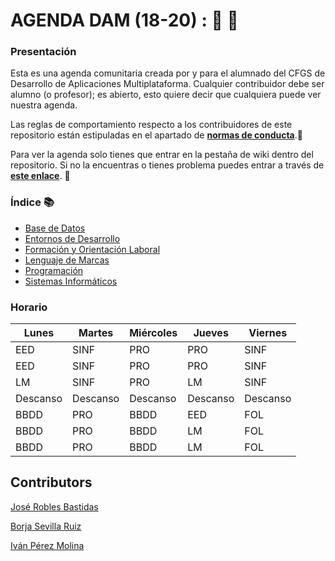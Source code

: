# AGENDA DAM (18-20) : :notebook_with_decorative_cover:  :pencil:
 ### Presentación
Esta es una agenda comunitaria creada por y para el alumnado del CFGS de Desarrollo de Aplicaciones Multiplataforma.
  Cualquier contribuidor debe ser alumno (o profesor); es abierto, esto quiere decir que cualquiera puede ver nuestra agenda.
 
 Las reglas de comportamiento respecto a los contribuidores de este repositorio están estipuladas en el apartado de [**normas de conducta**](https://github.com/Jose-Robles/AGENDA_DAM_18-20/blob/master/CODE_OF_CONDUCT.md).:straight_ruler:
 
 Para ver la agenda solo tienes que entrar en la pestaña de wiki dentro del repositorio. Si no la encuentras o tienes problema puedes entrar a través de [**este enlace**](https://github.com/Jose-Robles/AGENDA_DAM_18-20/wiki). :open_file_folder:
 
 ### Índice :books:
 * [Base de Datos](https://github.com/Jose-Robles/AGENDA_DAM_18-20/wiki/Base-De-Datos)
 * [Entornos de Desarrollo](https://github.com/Jose-Robles/AGENDA_DAM_18-20/wiki/Entornos-de-Desarrollo)
 * [Formación y Orientación Laboral](https://github.com/Jose-Robles/AGENDA_DAM_18-20/wiki/Formaci%C3%B3n-y-Orientaci%C3%B3n-Laboral)
 * [Lenguaje de Marcas](https://github.com/Jose-Robles/AGENDA_DAM_18-20/wiki/Lenguaje-de-Marcas)
 * [Programación](https://github.com/Jose-Robles/AGENDA_DAM_18-20/wiki/Programaci%C3%B3n)
 * [Sistemas Informáticos](https://github.com/Jose-Robles/AGENDA_DAM_18-20/wiki/Sistemas-Inform%C3%A1ticos)
 
 ### Horario
 | Lunes  | Martes | Miércoles | Jueves | Viernes |
 | ------------- | ------------- | ------------- | ------------- | ------------- |
 | EED  | SINF  | PRO  | PRO  | SINF  |
 | EED  | SINF  | PRO  | PRO  | SINF  |
 | LM  | SINF  | PRO  | LM  | SINF  |
 | Descanso  | Descanso  | Descanso  | Descanso  | Descanso  |
 | BBDD  | PRO  | BBDD  | EED  | FOL  |
 | BBDD  | PRO  | BBDD  | LM  | FOL  |
 | BBDD  | PRO  | BBDD  | LM  | FOL  |
 
 
 ## Contributors
 
 [José Robles Bastidas](https://github.com/Jose-Robles)
 
 [Borja Sevilla Ruiz](https://github.com/bsevrui)
 
 [Iván Pérez Molina](https://github.com/ivanperezmolina)
